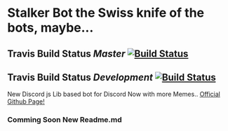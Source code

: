 # Stalker Bot the Swiss knife of the bots, maybe...

## Travis Build Status *Master* [![Build Status](https://travis-ci.com/Co-Op-Development/stalker-bot.svg?branch=master)](https://travis-ci.com/Co-Op-Development/stalker-bot)

## Travis Build Status *Development* [![Build Status](https://travis-ci.com/Co-Op-Development/stalker-bot.svg?branch=dev-rvb1.0.8)](https://travis-ci.com/Co-Op-Development/stalker-bot)

New Discord js Lib based bot for Discord
Now with more Memes..
[Official Github Page!](https://co-op-development.github.io/stalker-bot/)

### Comming Soon New Readme.md